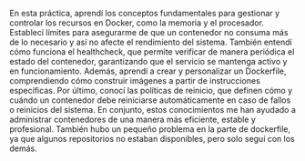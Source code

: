 En esta práctica, aprendí los conceptos fundamentales para gestionar y controlar los recursos en Docker, como la memoria y el procesador. Establecí límites para asegurarme de que un contenedor no consuma más de lo necesario y así no afecte el rendimiento del sistema. También entendí cómo funciona el healthcheck, que permite verificar de manera periódica el estado del contenedor, garantizando que el servicio se mantenga activo y en funcionamiento. Además, aprendí a crear y personalizar un Dockerfile, comprendiendo cómo construir imágenes a partir de instrucciones específicas. Por último, conocí las políticas de reinicio, que definen cómo y cuándo un contenedor debe reiniciarse automáticamente en caso de fallos o reinicios del sistema. En conjunto, estos conocimientos me han ayudado a administrar contenedores de una manera más eficiente, estable y profesional.
También hubo un pequeño problema en la parte de dockerfile, ya que algunos repositorios no estaban disponibles, pero solo seguí con los demás.
